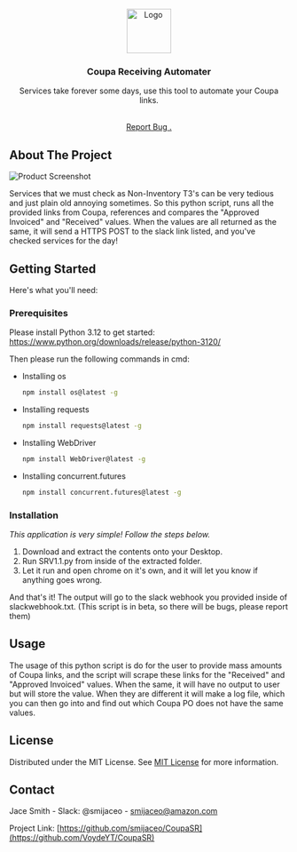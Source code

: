                          
<br/>
<div align="center">
<a href="https://github.com/ShaanCoding/ReadME-Generator">
<img src="https://i.ibb.co/LSKt7b7/coupaSR.jpg" alt="Logo" width="80" height="80">
</a>
<h3 align="center">Coupa Receiving Automater</h3>
<p align="center">
Services take forever some days, use this tool to automate your Coupa links.

<br/>
<br/>
  
<a href="https://github.com/VoydeYT/CoupaSR/issues">Report Bug .</a>

</p>
</div>

 ## About The Project

![Product Screenshot](https://i.ibb.co/NNLTtmV/Slack-COUPA.png)

Services that we must check as Non-Inventory T3's can be very tedious and just plain old annoying sometimes. So this python script, runs all the provided links from Coupa, references and compares the "Approved Invoiced" and "Received" values. When the values are all returned as the same, it will send a HTTPS POST to the slack link listed, and you've checked services for the day!
 ## Getting Started

Here's what you'll need:
 ### Prerequisites

Please install Python 3.12 to get started: 
https://www.python.org/downloads/release/python-3120/

Then please run the following commands in cmd:

- Installing os
  ```sh
  npm install os@latest -g
  ```
- Installing requests
  ```sh
  npm install requests@latest -g
  ```
- Installing WebDriver
  ```sh
  npm install WebDriver@latest -g
  ```
- Installing concurrent.futures
  ```sh
  npm install concurrent.futures@latest -g
  ```
 ### Installation

_This application is very simple! Follow the steps below._

1) Download and extract the contents onto your Desktop.
2) Run SRV1.1.py from inside of the extracted folder.
3) Let it run and open chrome on it's own, and it will let you know if anything goes wrong.

And that's it! The output will go to the slack webhook you provided inside of slackwebhook.txt. (This script is in beta, so there will be bugs, please report them)
 ## Usage

The usage of this python script is do for the user to provide mass amounts of Coupa links, and the script will scrape these links for the "Received" and "Approved Invoiced" values. When the same, it will have no output to user but will store the value. When they are different it will make a log file, which you can then go into and find out which Coupa PO does not have the same values.
 ## License

Distributed under the MIT License. See [MIT License](https://opensource.org/licenses/MIT) for more information.
 ## Contact

Jace Smith - Slack: @smijaceo - smijaceo@amazon.com

Project Link: [https://github.com/smijaceo/CoupaSR](https://github.com/VoydeYT/CoupaSR)
